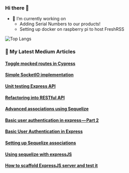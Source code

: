 ### Hi there 👋

- 🔭 I’m currently working on 
  - Adding Serial Numbers to our products!
  - Setting up docker on raspberry pi to host FreshRSS 

![Top Langs](https://github-readme-stats.vercel.app/api/top-langs/?username=kianaditya)

### 📙 My Latest Medium Articles

<!--START_SECTION:feed-->
#### [Toggle mocked routes in Cypress](https:&#x2F;&#x2F;medium.com&#x2F;craft-academy&#x2F;toggle-mocked-routes-in-cypress-982c6d4dcc6?source&#x3D;rss-98456604b7f3------2)
#### [Simple SocketIO implementation](https:&#x2F;&#x2F;medium.com&#x2F;craft-academy&#x2F;simple-socketio-implementation-d8e506d7626a?source&#x3D;rss-98456604b7f3------2)
#### [Unit testing Express API](https:&#x2F;&#x2F;medium.com&#x2F;craft-academy&#x2F;unit-testing-express-api-c55cb709b3ac?source&#x3D;rss-98456604b7f3------2)
#### [Refactoring into RESTful API](https:&#x2F;&#x2F;medium.com&#x2F;craft-academy&#x2F;refactoring-into-restful-api-5741fc60766b?source&#x3D;rss-98456604b7f3------2)
#### [Advanced associations using Sequelize](https:&#x2F;&#x2F;medium.com&#x2F;craft-academy&#x2F;advanced-associations-using-sequelize-93290f196c12?source&#x3D;rss-98456604b7f3------2)
#### [Basic user authentication in express — Part 2](https:&#x2F;&#x2F;medium.com&#x2F;craft-academy&#x2F;basic-user-authentication-in-express-part-2-4d55681e41f6?source&#x3D;rss-98456604b7f3------2)
#### [Basic User Authentication in Express](https:&#x2F;&#x2F;medium.com&#x2F;craft-academy&#x2F;basic-user-authentication-in-express-6c996753a0b0?source&#x3D;rss-98456604b7f3------2)
#### [Setting up Sequelize associations](https:&#x2F;&#x2F;medium.com&#x2F;craft-academy&#x2F;setting-up-sequelize-associations-abddc5ed16d0?source&#x3D;rss-98456604b7f3------2)
#### [Using sequelize with expressJS](https:&#x2F;&#x2F;medium.com&#x2F;craft-academy&#x2F;connecting-sequelize-with-expressjs-ab2a6fc44d12?source&#x3D;rss-98456604b7f3------2)
#### [How to scaffold ExpressJS server and test it](https:&#x2F;&#x2F;medium.com&#x2F;craft-academy&#x2F;how-to-scaffold-expressjs-server-and-test-it-d2a2ab1d30e0?source&#x3D;rss-98456604b7f3------2)
<!--END_SECTION:feed-->
